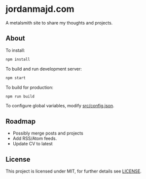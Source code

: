 # jordanmajd.com

A metalsmith site to share my thoughts and projects.

## About

To install:

```bash
npm install
```

To build and run development server:

```bash
npm start
```

To build for production:

```bash
npm run build
```

To configure global variables, modify [src/config.json](/src/config.json).

## Roadmap

- Possibly merge posts and projects
- Add RSS/Atom feeds.
- Update CV to latest

## License

This project is licensed under MIT, for further details see [LICENSE](/LICENSE).
